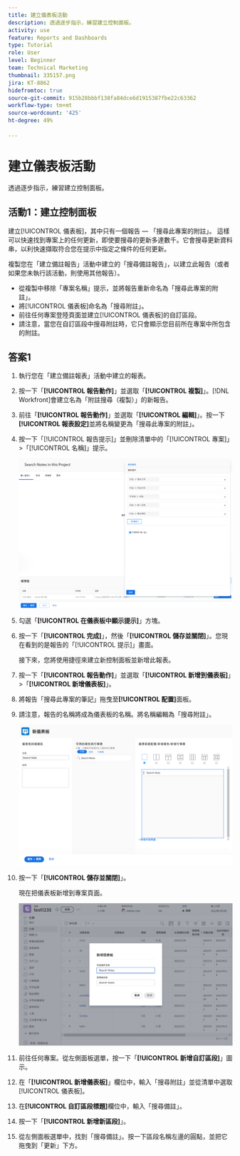 ```yaml
---
title: 建立儀表板活動
description: 透過逐步指示，練習建立控制面板。
activity: use
feature: Reports and Dashboards
type: Tutorial
role: User
level: Beginner
team: Technical Marketing
thumbnail: 335157.png
jira: KT-8862
hidefromtoc: true
source-git-commit: 915b28bbbf138fa84dce6d1915387fbe22c63362
workflow-type: tm+mt
source-wordcount: '425'
ht-degree: 49%

---
```


# 建立儀表板活動

透過逐步指示，練習建立控制面板。

## 活動1：建立控制面板

建立[!UICONTROL 儀表板]，其中只有一個報告 — 「搜尋此專案的附註」。 這樣可以快速找到專案上的任何更新，即使要搜尋的更新多達數千。它會搜尋更新資料串，以利快速擷取符合您在提示中指定之條件的任何更新。

複製您在「建立備註報告」活動中建立的「搜尋備註報告」，以建立此報告（或者如果您未執行該活動，則使用其他報告）。

* 從複製中移除「專案名稱」提示，並將報告重新命名為「搜尋此專案的附註」。
* 將[!UICONTROL 儀表板]命名為「搜尋附註」。
* 前往任何專案登陸頁面並建立[!UICONTROL 儀表板]的自訂區段。
* 請注意，當您在自訂區段中搜尋附註時，它只會顯示您目前所在專案中所包含的附註。

## 答案1

1. 執行您在「建立備註報表」活動中建立的報表。
1. 按一下「**[!UICONTROL 報告動作]**」並選取「**[!UICONTROL 複製]**」。[!DNL Workfront]會建立名為「附註搜尋（複製）」的新報告。
1. 前往「**[!UICONTROL 報告動作]**」並選取「**[!UICONTROL 編輯]**」。按一下&#x200B;**[!UICONTROL 報表設定]**&#x200B;並將名稱變更為「搜尋此專案的附註」。
1. 按一下「[!UICONTROL 報告提示]」並刪除清單中的「[!UICONTROL 專案]」>「[!UICONTROL 名稱]」提示。

   ![影像顯示建立新儀表板的畫面](assets/edit-report-prompts.png)

1. 勾選「**[!UICONTROL 在儀表板中顯示提示]**」方塊。
1. 按一下「**[!UICONTROL 完成]**」，然後「**[!UICONTROL 儲存並關閉]**」。您現在看到的是報告的「[!UICONTROL 提示]」畫面。

   接下來，您將使用捷徑來建立新控制面板並新增此報表。

1. 按一下「**[!UICONTROL 報告動作]**」並選取「**[!UICONTROL 新增到儀表板]**」>「**[!UICONTROL 新增儀表板]**」。
1. 將報告「搜尋此專案的筆記」拖曳至&#x200B;**[!UICONTROL 配置]**&#x200B;面板。
1. 請注意，報告的名稱將成為儀表板的名稱。將名稱編輯為「搜尋附註」。

   ![影像顯示建立新儀表板的畫面](assets/create-dashboard.png)

1. 按一下「**[!UICONTROL 儲存並關閉]**」。

   現在把儀表板新增到專案頁面。

   ![影像顯示建立新儀表板的畫面](assets/add-custom-section.png)

1. 前往任何專案。從左側面板選單，按一下「**[!UICONTROL 新增自訂區段]**」圖示。
1. 在「**[!UICONTROL 新增儀表板]**」欄位中，輸入「搜尋附註」並從清單中選取[!UICONTROL 儀表板]。
1. 在&#x200B;**[!UICONTROL 自訂區段標題]**&#x200B;欄位中，輸入「搜尋備註」。
1. 按一下「**[!UICONTROL 新增新區段]**」。
1. 從左側面板選單中，找到「搜尋備註」。按一下區段名稱左邊的圓點，並把它拖曳到「更新」下方。
